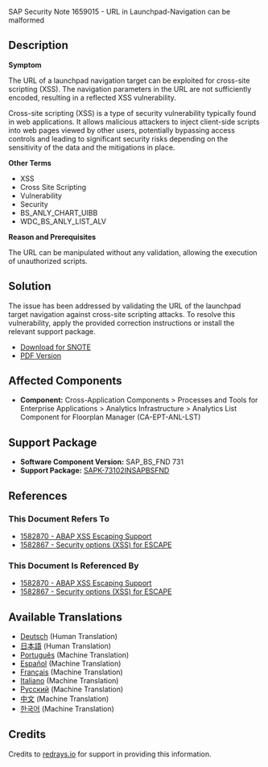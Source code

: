 SAP Security Note 1659015 - URL in Launchpad-Navigation can be malformed

## Description

**Symptom**

The URL of a launchpad navigation target can be exploited for cross-site scripting (XSS). The navigation parameters in the URL are not sufficiently encoded, resulting in a reflected XSS vulnerability. 

Cross-site scripting (XSS) is a type of security vulnerability typically found in web applications. It allows malicious attackers to inject client-side scripts into web pages viewed by other users, potentially bypassing access controls and leading to significant security risks depending on the sensitivity of the data and the mitigations in place.

**Other Terms**

- XSS
- Cross Site Scripting
- Vulnerability
- Security
- BS_ANLY_CHART_UIBB
- WDC_BS_ANLY_LIST_ALV

**Reason and Prerequisites**

The URL can be manipulated without any validation, allowing the execution of unauthorized scripts.

## Solution

The issue has been addressed by validating the URL of the launchpad target navigation against cross-site scripting attacks. To resolve this vulnerability, apply the provided correction instructions or install the relevant support package.

- [Download for SNOTE](https://notesdownloads.sap.com/note/0040000009850902017)
- [PDF Version](https://userapps.support.sap.com/sap/support/sfm/notes/print/0001659015?language=en-US&token=8D7BA8768B78C6084487B0875528E84B)

## Affected Components

- **Component:** Cross-Application Components > Processes and Tools for Enterprise Applications > Analytics Infrastructure > Analytics List Component for Floorplan Manager (CA-EPT-ANL-LST)

## Support Package

- **Software Component Version:** SAP_BS_FND 731
- **Support Package:** [SAPK-73102INSAPBSFND](https://me.sap.com/supportpackage/SAPK-73102INSAPBSFND)

## References

### This Document Refers To

- [1582870 - ABAP XSS Escaping Support](https://me.sap.com/notes/1582870)
- [1582867 - Security options (XSS) for ESCAPE](https://me.sap.com/notes/1582867)

### This Document Is Referenced By

- [1582870 - ABAP XSS Escaping Support](https://me.sap.com/notes/1582870)
- [1582867 - Security options (XSS) for ESCAPE](https://me.sap.com/notes/1582867)

## Available Translations

- [Deutsch](https://me.sap.com/notes/0001659015/D) (Human Translation)
- [日本語](https://me.sap.com/notes/0001659015/J) (Human Translation)
- [Português](https://me.sap.com/notes/0001659015/P) (Machine Translation)
- [Español](https://me.sap.com/notes/0001659015/S) (Machine Translation)
- [Français](https://me.sap.com/notes/0001659015/F) (Machine Translation)
- [Italiano](https://me.sap.com/notes/0001659015/I) (Machine Translation)
- [Русский](https://me.sap.com/notes/0001659015/R) (Machine Translation)
- [中文](https://me.sap.com/notes/0001659015/1) (Machine Translation)
- [한국어](https://me.sap.com/notes/0001659015/3) (Machine Translation)

## Credits

Credits to [redrays.io](https://redrays.io) for support in providing this information.